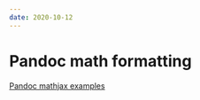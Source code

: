 ```yaml
---
date: 2020-10-12
---
```


# Pandoc math formatting

[Pandoc mathjax examples](file:///home/roc/Documents/mathMathJax.html)

<snips>
<LaTeX>
